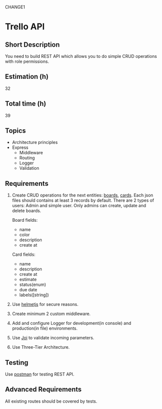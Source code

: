 CHANGE1
# Trello API

## Short Description

You need to build REST API which allows you to do simple CRUD operations with role permissions.

## Estimation (h)

32

## Total time (h)

39

## Topics

-   Architecture principles
-   Express
    -   Middleware
    -   Routing
    -   Logger
    -   Validation

## Requirements

1. Create CRUD operations for the next entities: [boards](db/boards.json), [cards](db/cards.json). Each json files should contains at least 3 records by default. There are 2 types of users: Admin and simple user. Only admins can create, update and delete boards.

    Board fields:

    - name
    - color
    - description
    - create at

    Card fields:

    - name
    - description
    - create at
    - estimate
    - status(enum)
    - due date
    - labels([string])

2. Use [helmetjs](https://helmetjs.github.io/) for secure reasons.

3. Create minimum 2 custom middleware.

4. Add and configure Logger for development(in console) and production(in file) environments.

5. Use [Joi](https://github.com/hapijs/joi) to validate incoming parameters.

6. Use Three-Tier Architecture.

## Testing

Use [postman](https://www.getpostman.com/) for testing REST API.

## Advanced Requirements

All existing routes should be covered by tests.
